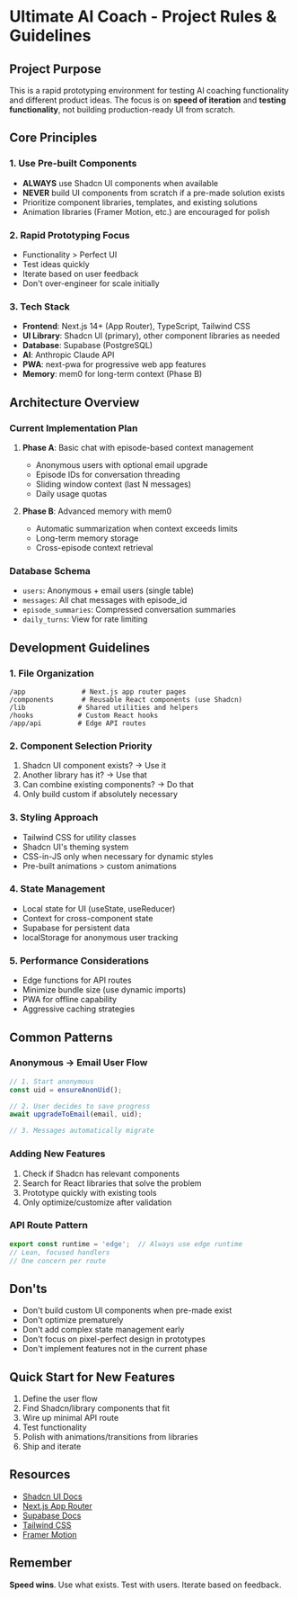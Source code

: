 # Ultimate AI Coach - Project Rules & Guidelines

## Project Purpose
This is a rapid prototyping environment for testing AI coaching functionality and different product ideas. The focus is on **speed of iteration** and **testing functionality**, not building production-ready UI from scratch.

## Core Principles

### 1. Use Pre-built Components
- **ALWAYS** use Shadcn UI components when available
- **NEVER** build UI components from scratch if a pre-made solution exists
- Prioritize component libraries, templates, and existing solutions
- Animation libraries (Framer Motion, etc.) are encouraged for polish

### 2. Rapid Prototyping Focus
- Functionality > Perfect UI
- Test ideas quickly
- Iterate based on user feedback
- Don't over-engineer for scale initially

### 3. Tech Stack
- **Frontend**: Next.js 14+ (App Router), TypeScript, Tailwind CSS
- **UI Library**: Shadcn UI (primary), other component libraries as needed
- **Database**: Supabase (PostgreSQL)
- **AI**: Anthropic Claude API
- **PWA**: next-pwa for progressive web app features
- **Memory**: mem0 for long-term context (Phase B)

## Architecture Overview

### Current Implementation Plan
1. **Phase A**: Basic chat with episode-based context management
   - Anonymous users with optional email upgrade
   - Episode IDs for conversation threading
   - Sliding window context (last N messages)
   - Daily usage quotas

2. **Phase B**: Advanced memory with mem0
   - Automatic summarization when context exceeds limits
   - Long-term memory storage
   - Cross-episode context retrieval

### Database Schema
- `users`: Anonymous + email users (single table)
- `messages`: All chat messages with episode_id
- `episode_summaries`: Compressed conversation summaries
- `daily_turns`: View for rate limiting

## Development Guidelines

### 1. File Organization
```
/app              # Next.js app router pages
/components       # Reusable React components (use Shadcn)
/lib             # Shared utilities and helpers
/hooks           # Custom React hooks
/app/api         # Edge API routes
```

### 2. Component Selection Priority
1. Shadcn UI component exists? → Use it
2. Another library has it? → Use that
3. Can combine existing components? → Do that
4. Only build custom if absolutely necessary

### 3. Styling Approach
- Tailwind CSS for utility classes
- Shadcn UI's theming system
- CSS-in-JS only when necessary for dynamic styles
- Pre-built animations > custom animations

### 4. State Management
- Local state for UI (useState, useReducer)
- Context for cross-component state
- Supabase for persistent data
- localStorage for anonymous user tracking

### 5. Performance Considerations
- Edge functions for API routes
- Minimize bundle size (use dynamic imports)
- PWA for offline capability
- Aggressive caching strategies

## Common Patterns

### Anonymous → Email User Flow
```typescript
// 1. Start anonymous
const uid = ensureAnonUid();

// 2. User decides to save progress
await upgradeToEmail(email, uid);

// 3. Messages automatically migrate
```

### Adding New Features
1. Check if Shadcn has relevant components
2. Search for React libraries that solve the problem
3. Prototype quickly with existing tools
4. Only optimize/customize after validation

### API Route Pattern
```typescript
export const runtime = 'edge';  // Always use edge runtime
// Lean, focused handlers
// One concern per route
```

## Don'ts
- Don't build custom UI components when pre-made exist
- Don't optimize prematurely
- Don't add complex state management early
- Don't focus on pixel-perfect design in prototypes
- Don't implement features not in the current phase

## Quick Start for New Features
1. Define the user flow
2. Find Shadcn/library components that fit
3. Wire up minimal API route
4. Test functionality
5. Polish with animations/transitions from libraries
6. Ship and iterate

## Resources
- [Shadcn UI Docs](https://ui.shadcn.com/)
- [Next.js App Router](https://nextjs.org/docs/app)
- [Supabase Docs](https://supabase.com/docs)
- [Tailwind CSS](https://tailwindcss.com/)
- [Framer Motion](https://www.framer.com/motion/)

## Remember
**Speed wins**. Use what exists. Test with users. Iterate based on feedback.